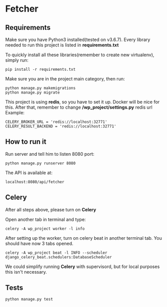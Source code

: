 # Fetcher

## Requirements

Make sure you have Python3 installed(tested on v3.6.7). 
Every library needed to run this project is listed in **requirements.txt**

To quickly install all these libraries(remember to create new virtualenv), simply run:

    pip install -r requirements.txt


Make sure you are in the project main category, then run:

    python manage.py makemigrations
    python manage.py migrate

This project is using **redis**, so you have to set it up. Docker will be nice for this.
After that, remember to change **/wp_project/settings.py** redis url
Example:

    CELERY_BROKER_URL = 'redis://localhost:32771'  
	CELERY_RESULT_BACKEND = 'redis://localhost:32771'

## How to run it
Run server and tell him to listen 8080 port:

    python manage.py runserver 8080

The API is available at:

    localhost:8080/api/fetcher
    
## Celery
After all steps above, please turn on **Celery**

Open another tab in terminal and type:
    
    celery -A wp_project worker -l info
    
After setting up the worker, turn on celery beat in another terminal tab.
You should have now 3 tabs opened.

    celery -A wp_project beat -l INFO --scheduler django_celery_beat.schedulers:DatabaseScheduler


We could simplify running **Celery** with supervisord, but for local purposes this isn't necessary.

## Tests

    python manage.py test